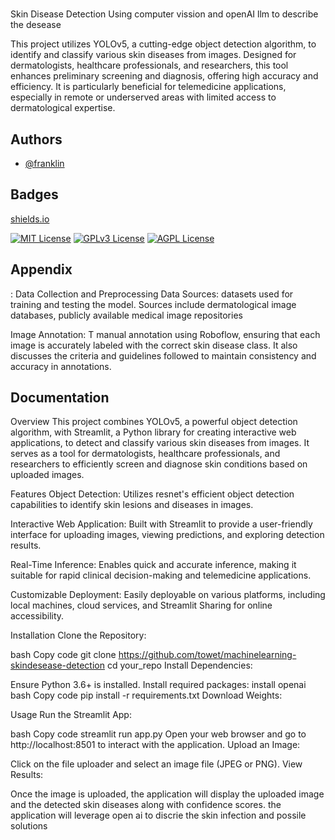
# 
 Skin Disease Detection Using computer vission and openAI llm to describe the desease 
 
 This project utilizes YOLOv5, a cutting-edge object detection algorithm, to identify and classify various skin diseases from images. Designed for dermatologists, healthcare professionals, and researchers, this tool enhances preliminary screening and diagnosis, offering high accuracy and efficiency. It is particularly beneficial for telemedicine applications, especially in remote or underserved areas with limited access to dermatological expertise.


## Authors

- [@franklin](https://github.com/towet)


## Badges

 [shields.io](https://shields.io/)

[![MIT License](https://img.shields.io/badge/License-MIT-green.svg)](https://choosealicense.com/licenses/mit/)
[![GPLv3 License](https://img.shields.io/badge/License-GPL%20v3-yellow.svg)](https://opensource.org/licenses/)
[![AGPL License](https://img.shields.io/badge/license-AGPL-blue.svg)](http://www.gnu.org/licenses/agpl-3.0)


## Appendix


: Data Collection and Preprocessing
Data Sources: datasets used for training and testing the model. Sources  include dermatological image databases, publicly available medical image repositories

Image Annotation: T manual annotation using Roboflow, ensuring that each image is accurately labeled with the correct skin disease class. It also discusses the criteria and guidelines followed to maintain consistency and accuracy in annotations.


## Documentation

Overview
This project combines YOLOv5, a powerful object detection algorithm, with Streamlit, a Python library for creating interactive web applications, to detect and classify various skin diseases from images. It serves as a tool for dermatologists, healthcare professionals, and researchers to efficiently screen and diagnose skin conditions based on uploaded images.

Features
Object Detection: Utilizes resnet's efficient object detection capabilities to identify skin lesions and diseases in images.

Interactive Web Application: Built with Streamlit to provide a user-friendly interface for uploading images, viewing predictions, and exploring detection results.

Real-Time Inference: Enables quick and accurate inference, making it suitable for rapid clinical decision-making and telemedicine applications.

Customizable Deployment: Easily deployable on various platforms, including local machines, cloud services, and Streamlit Sharing for online accessibility.

Installation
Clone the Repository:

bash
Copy code
git clone https://github.com/towet/machinelearning-skindesease-detection
cd your_repo
Install Dependencies:

Ensure Python 3.6+ is installed.
Install required packages:
install openai
bash
Copy code
pip install -r requirements.txt
Download  Weights:


Usage
Run the Streamlit App:

bash
Copy code
streamlit run app.py
Open your web browser and go to http://localhost:8501 to interact with the application.
Upload an Image:

Click on the file uploader and select an image file (JPEG or PNG).
View Results:

Once the image is uploaded, the application will display the uploaded image and the detected skin diseases along with confidence scores.
 the application will leverage open ai to discrie the skin infection and possile solutions

